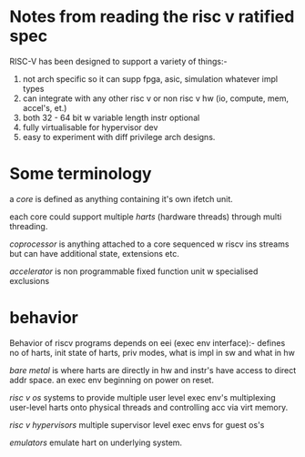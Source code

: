 # Notes from reading the risc v ratified spec

RISC-V has been designed to support a variety of things:-
1. not arch specific so it can supp fpga, asic, simulation whatever impl types
2. can integrate with any other risc v or non risc v hw (io, compute, mem, accel's, et.)
3. both 32 - 64 bit w variable length instr optional
4. fully virtualisable for hypervisor dev
5. easy to experiment with diff privilege arch designs.

# Some terminology

a *core* is defined as anything containing it's own ifetch unit.

each core could support multiple *harts* (hardware threads) through multi threading.

*coprocessor* is anything attached to a core sequenced w riscv ins streams but can have additional state, extensions etc.

*accelerator* is non programmable fixed function unit w specialised exclusions

# behavior

Behavior of riscv programs depends on eei (exec env interface):-
defines no of harts, init state of harts, priv modes, what is impl in sw and what in hw

*bare metal* is where harts are directly in hw and instr's have access to direct addr space. an exec env beginning on power on reset.

*risc v os* systems to provide multiple user level exec env's multiplexing user-level harts onto physical threads and controlling acc via virt memory.

*risc v hypervisors* multiple supervisor level exec envs for guest os's

*emulators* emulate hart on underlying system.
